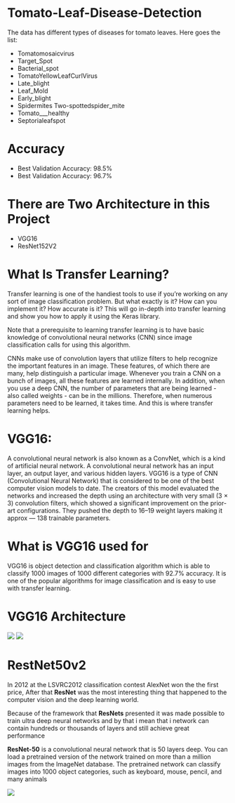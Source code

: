 # Tomato-Leaf-Disease-Detection
The data has different types of diseases for tomato leaves. Here goes the list:

* Tomatomosaicvirus
* Target_Spot
* Bacterial_spot
* TomatoYellowLeafCurlVirus
* Late_blight
* Leaf_Mold
* Early_blight
* Spidermites Two-spottedspider_mite
* Tomato___healthy
* Septorialeafspot
# Accuracy
* Best Validation Accuracy: 98.5%
* Best Validation Accuracy: 96.7%

# There are Two Architecture in this Project
- VGG16
- ResNet152V2
# What Is Transfer Learning?
Transfer learning is one of the handiest tools to use if you’re working on any sort of image classification problem. But what exactly is it? How can you implement it? How accurate is it? This will go in-depth into transfer learning and show you how to apply it using the Keras library.

Note that a prerequisite to learning transfer learning is to have basic knowledge of convolutional neural networks (CNN) since image classification calls for using this algorithm.

CNNs make use of convolution layers that utilize filters to help recognize the important features in an image. These features, of which there are many, help distinguish a particular image. Whenever you train a CNN on a bunch of images, all these features are learned internally. In addition, when you use a deep CNN, the number of parameters that are being learned - also called weights - can be in the millions. Therefore, when numerous parameters need to be learned, it takes time. And this is where transfer learning helps.

# VGG16:

A convolutional neural network is also known as a ConvNet, which is a kind of artificial neural network. A convolutional neural network has an input layer, an output layer, and various hidden layers. VGG16 is a type of CNN (Convolutional Neural Network) that is considered to be one of the best computer vision models to date. The creators of this model evaluated the networks and increased the depth using an architecture with very small (3 × 3) convolution filters, which showed a significant improvement on the prior-art configurations. They pushed the depth to 16–19 weight layers making it approx — 138 trainable parameters.

# What is VGG16 used for
VGG16 is object detection and classification algorithm which is able to classify 1000 images of 1000 different categories with 92.7% accuracy. It is one of the popular algorithms for image classification and is easy to use with transfer learning.

# VGG16 Architecture
![](https://miro.medium.com/max/875/0*0M8CobXpNwFDCmOQ)
![](https://miro.medium.com/max/875/0*6VP81rFoLWp10FcG)

# RestNet50v2 
In 2012 at the LSVRC2012 classification contest AlexNet won the the first price, After that **ResNet** was the most interesting thing that happened to the computer vision and the deep learning world.

Because of the framework that **ResNets** presented it was made possible to train ultra deep neural networks and by that i mean that i network can contain hundreds or thousands of layers and still achieve great performance

**ResNet-50** is a convolutional neural network that is 50 layers deep. You can load a pretrained version of the network trained on more than a million images from the ImageNet database. The pretrained network can classify images into 1000 object categories, such as keyboard, mouse, pencil, and many animals

![](https://iq.opengenus.org/content/images/2020/03/Screenshot-from-2020-03-20-15-56-22.png)
